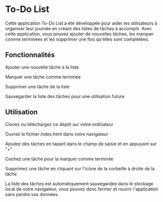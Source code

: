 <h1> To-Do List</h1>
<p>Cette application To-Do List a été développée pour aider les utilisateurs à organiser leur journée en créant des listes de tâches à accomplir. Avec cette application, vous pouvez ajouter de nouvelles tâches, les marquer comme terminées et les supprimer une fois qu'elles sont complétées.</p>

<h2>Fonctionnalités</h2>

<p> Ajouter une nouvelle tâche à la liste</p>
<p>Marquer une tâche comme terminée</p>
<p>Supprimer une tâche de la liste</p>
<p>Sauvegarder la liste des tâches pour une utilisation future</p>

<h2>Utilisation</h2>
<p>Clonez ou téléchargez ce dépôt sur votre ordinateur</p>
<p>Ouvrez le fichier index.html dans votre navigateur</p>
<p>Ajoutez des tâches en tapant dans le champ de saisie et en appuyant sur "+"</p>
<p>Cochez une tâche pour la marquer comme terminée</p>
<p>Supprimez une tâche en cliquant sur l'icône de la corbeille à droite de la tâche</p>
<p>La liste des tâches est automatiquement sauvegardée dans le stockage local de votre navigateur, vous pouvez donc fermer et rouvrir l'application sans perdre vos données.</p>
